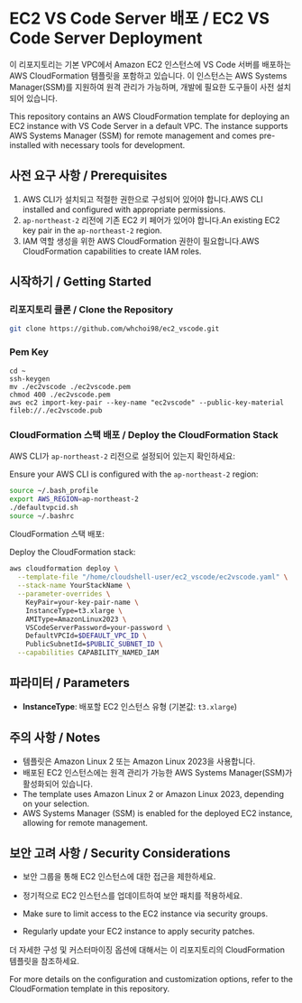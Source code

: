 
# EC2 VS Code Server 배포 / EC2 VS Code Server Deployment

이 리포지토리는 기본 VPC에서 Amazon EC2 인스턴스에 VS Code 서버를 배포하는 AWS CloudFormation 템플릿을 포함하고 있습니다. 이 인스턴스는 AWS Systems Manager(SSM)를 지원하여 원격 관리가 가능하며, 개발에 필요한 도구들이 사전 설치되어 있습니다.

This repository contains an AWS CloudFormation template for deploying an EC2 instance with VS Code Server in a default VPC. The instance supports AWS Systems Manager (SSM) for remote management and comes pre-installed with necessary tools for development.

## 사전 요구 사항 / Prerequisites

1. AWS CLI가 설치되고 적절한 권한으로 구성되어 있어야 합니다.AWS CLI installed and configured with appropriate permissions.
2. `ap-northeast-2` 리전에 기존 EC2 키 페어가 있어야 합니다.An existing EC2 key pair in the `ap-northeast-2` region.
3. IAM 역할 생성을 위한 AWS CloudFormation 권한이 필요합니다.AWS CloudFormation capabilities to create IAM roles.

## 시작하기 / Getting Started

### 리포지토리 클론 / Clone the Repository

```bash
git clone https://github.com/whchoi98/ec2_vscode.git
```

### Pem Key 
```
cd ~
ssh-keygen
mv ./ec2vscode ./ec2vscode.pem
chmod 400 ./ec2vscode.pem
aws ec2 import-key-pair --key-name "ec2vscode" --public-key-material fileb://./ec2vscode.pub
```

### CloudFormation 스택 배포 / Deploy the CloudFormation Stack

AWS CLI가 `ap-northeast-2` 리전으로 설정되어 있는지 확인하세요:

Ensure your AWS CLI is configured with the `ap-northeast-2` region:

```bash
source ~/.bash_profile
export AWS_REGION=ap-northeast-2
./defaultvpcid.sh
source ~/.bashrc
```

CloudFormation 스택 배포:

Deploy the CloudFormation stack:

```bash
aws cloudformation deploy \
  --template-file "/home/cloudshell-user/ec2_vscode/ec2vscode.yaml" \
  --stack-name YourStackName \
  --parameter-overrides \
    KeyPair=your-key-pair-name \
    InstanceType=t3.xlarge \
    AMIType=AmazonLinux2023 \
    VSCodeServerPassword=your-password \
    DefaultVPCId=$DEFAULT_VPC_ID \
    PublicSubnetId=$PUBLIC_SUBNET_ID \
  --capabilities CAPABILITY_NAMED_IAM
```

## 파라미터 / Parameters

- **InstanceType**: 배포할 EC2 인스턴스 유형 (기본값: `t3.xlarge`)

## 주의 사항 / Notes

- 템플릿은 Amazon Linux 2 또는 Amazon Linux 2023을 사용합니다.
- 배포된 EC2 인스턴스에는 원격 관리가 가능한 AWS Systems Manager(SSM)가 활성화되어 있습니다.
- The template uses Amazon Linux 2 or Amazon Linux 2023, depending on your selection.
- AWS Systems Manager (SSM) is enabled for the deployed EC2 instance, allowing for remote management.

## 보안 고려 사항 / Security Considerations

- 보안 그룹을 통해 EC2 인스턴스에 대한 접근을 제한하세요.
- 정기적으로 EC2 인스턴스를 업데이트하여 보안 패치를 적용하세요.

- Make sure to limit access to the EC2 instance via security groups.
- Regularly update your EC2 instance to apply security patches.

더 자세한 구성 및 커스터마이징 옵션에 대해서는 이 리포지토리의 CloudFormation 템플릿을 참조하세요.

For more details on the configuration and customization options, refer to the CloudFormation template in this repository.



